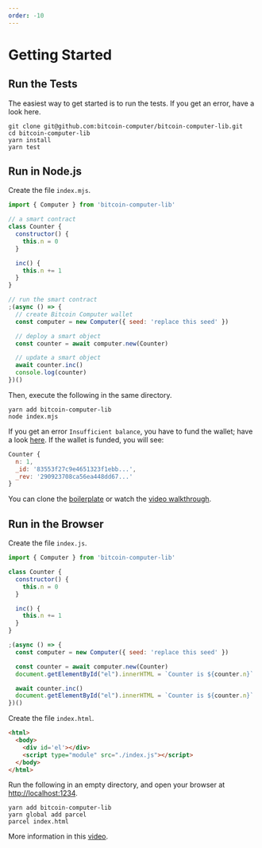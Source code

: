 ```yaml
---
order: -10
---
```


# Getting Started

## Run the Tests

The easiest way to get started is to run the tests. If you get an error, have a look here.

```shell
git clone git@github.com:bitcoin-computer/bitcoin-computer-lib.git
cd bitcoin-computer-lib
yarn install
yarn test
```

## Run in Node.js

Create the file ```index.mjs```.

```javascript
import { Computer } from 'bitcoin-computer-lib'

// a smart contract
class Counter {
  constructor() {
    this.n = 0
  }

  inc() {
    this.n += 1
  }
}

// run the smart contract
;(async () => {
  // create Bitcoin Computer wallet
  const computer = new Computer({ seed: 'replace this seed' })

  // deploy a smart object
  const counter = await computer.new(Counter)

  // update a smart object
  await counter.inc()
  console.log(counter)
})()
```

Then, execute the following in the same directory.

```shell
yarn add bitcoin-computer-lib
node index.mjs
```

If you get an error ```Insufficient balance```, you have to fund the wallet; have a look [here](/troubleshoot.md). If the wallet is funded, you will see:

```javascript
Counter {
  n: 1,
  _id: '83553f27c9e4651323f1ebb...',
  _rev: '290923708ca56ea448dd67...'
}
```

You can clone the [boilerplate](https://github.com/bitcoin-computer/bitcoin-computer-node-js-boilerplate) or watch the [video walkthrough](https://www.youtube.com/watch?v=51ZFe_8mSPw).

## Run in the Browser

Create the file ```index.js```.

```javascript
import { Computer } from 'bitcoin-computer-lib'

class Counter {
  constructor() {
    this.n = 0
  }

  inc() {
    this.n += 1
  }
}

;(async () => {
  const computer = new Computer({ seed: 'replace this seed' })

  const counter = await computer.new(Counter)
  document.getElementById("el").innerHTML = `Counter is ${counter.n}`

  await counter.inc()
  document.getElementById("el").innerHTML = `Counter is ${counter.n}`
})()
```

Create the file ```index.html```.

```html
<html>
  <body>
    <div id='el'></div>
    <script type="module" src="./index.js"></script>
  </body>
</html>
```

Run the following in an empty directory, and open your browser at [http://localhost:1234](http://localhost:1234).

```shell
yarn add bitcoin-computer-lib
yarn global add parcel
parcel index.html
```

More information in this [video](https://www.youtube.com/watch?v=vcjzIFjt3VY).
